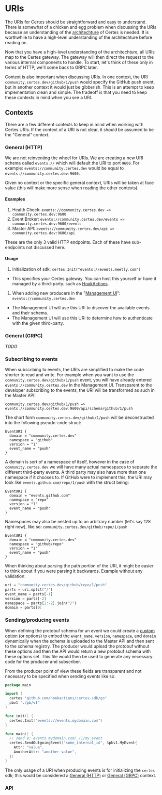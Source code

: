 # URIs

The URIs for Certes should be straightforward and easy to understand. There is somewhat of a chicken and egg problem when discussing the URIs because an understanding of the [architechture](#todo) of Certes is needed. It is worthwhile to have a high-level understanding of the architechture before reading on.

Now that you have a high-level understanding of the architechture, all URIs map to the Certes gateway. The gateway will then direct the request to the various internal components to handle. To start, let's think of these only in terms of HTTP, we'll come back to GRPC later.

Context is also important when discussing URIs. In one context, the URI `community.certes.dev/github/1/push` would specify the GitHub push event, but in another context it would just be gibberish. This is an attempt to keep implementation clean and simple. The tradeoff is that you need to keep these contexts in mind when you see a URI.

## Contexts

There are a few different contexts to keep in mind when working with Certes URIs. If the context of a URI is not clear, it should be assumed to be the "General" context.

### General (HTTP)

We are not reinventing the wheel for URIs. We are creating a new URI schema called `events://` which will default the URI to port `9600`. For example: `events://community.certes.dev` would be equal to `events://community.certes.dev:9600`.

Given no context or the specific general context, URIs will be taken at face value (this will make more sense when reading the other contexts).

#### Examples

1. Health Check: `events://community.certes.dev => community.certes.dev:9600`
1. Event Broker: `events://community.certes.dev/events => community.certes.dev:9600/events`
1. Master API: `events://community.certes.dev/api => community.certes.dev:9600/api`

These are the only 3 valid HTTP endpoints. Each of these have sub-endpoints not discussed here.

#### Usage

1. Initialization of sdk: `certes.Init("events://events.meetly.com")`
  - This specifies your Certes gateway. You can host this yourself or have it managed by a third-party. such as [HookActions](https://hookactions.com).
1. When adding new producers in the "[Management UI](#todo)": `events://community.certes.dev`
  - The Management UI will use this URI to discover the available events and their schema.
  - The Management UI will use this URI to determine how to authenticate with the given third-party.

### General (GRPC)

_TODO_

### Subscribing to events

When subscribing to events, the URIs are simplified to make the code shorter to read and write. For example when you want to use the `community.certes.dev/github/1/push` event, you will have already entered `events://community.certes.dev` in the Management UI. Transparent to the developer subscribing to the events, the URI will be transformed as such in the Master API:

```
community.certes.dev/github/1/push => events://community.certes.dev:9600/api/schema/github/1/push
```

The short form `community.certes.dev/github/1/push` will be deconstructed into the following pseudo-code struct:

```
EventURI {
  domain = "community.certes.dev"
  namespace = "github"
  version = "1"
  event_name = "push"
}
```

A domain is sort of a namespace of itself, however in the case of `community.certes.dev` we will have many actual namespaces to separate the different third-party events. A third party may also have more than one namespace if it chooses to. If GitHub were to implement this, the URI may look like `events.github.com/repo/1/push` with the struct being:

```
EventURI {
  domain = "events.github.com"
  namespace = "repo"
  version = "1"
  event_name = "push"
}
```

Namespaces may also be nested up to an arbitrary number (let's say 128 right now), like so: `community.certes.dev/github/repo/1/push`

```
EventURI {
  domain = "community.certes.dev"
  namespace = "github/repo"
  version = "1"
  event_name = "push"
}
```

When thinking about parsing the path portion of the URI, it might be easier to think about if you were parsing it backwards. 
Example without any validation:

```python
uri = "community.certes.dev/github/repo/1/push"
parts = uri.split("/")
event_name = parts[-1]
version = parts[-2]
namespace = parts[1:-2].join("/")
domain = parts[0]
```

### Sending/producing events

When defining the protobuf schema for an event we could create a [custom option](https://developers.google.com/protocol-buffers/docs/proto#customoptions) (or options) to embed the `event_name`, `version`, `namespace`, and `domain` dynamically when the schema is uploaded to the Master API and then sent to the schema registry. The producer would upload the protobuf without these options and then the API would return a new protobuf schema with these options set. This file would then be used to generate any necessary code for the producer and subscriber.

From the producer point of view these fields are transparent and not necessary to be specified when sending events like so:

```go
package main

import (
  certes "github.com/hookactions/certes-sdk/go"
  pbv1 "./pb/v1"
)

func init() {
  certes.Init("events://events.mydomain.com")
}

func main() {
  // send a: events.mydomain.com/_/1/my_event
  certes.SendOutgoingEvent("some_internal_id", &pbv1.MyEvent{
    Attr: "value",
    AnotherAttr: "another value",
  })
}
```

The only usage of a URI when producing events is for initializing the `certes` sdk; this would be considered a [General (HTTP)](#general-http) or [General (GRPC)](#general-grpc) context.

### API
